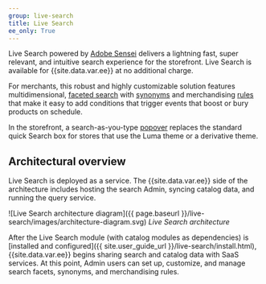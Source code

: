```yaml
---
group: live-search
title: Live Search
ee_only: True
---
```


Live Search powered by [Adobe Sensei](https://www.adobe.com/sensei.html) delivers a lightning fast, super relevant, and intuitive search experience for the storefront. Live Search is available for {{site.data.var.ee}} at no additional charge.

For merchants, this robust and highly customizable solution features multidimensional, [faceted search](https://experienceleague.adobe.com/docs/commerce-merchant-services/live-search/live-search-admin/facets/facets.html) with [synonyms](https://experienceleague.adobe.com/docs/commerce-merchant-services/live-search/live-search-admin/synonyms/synonyms.html) and merchandising [rules](https://experienceleague.adobe.com/docs/commerce-merchant-services/live-search/live-search-admin/rules/rules.html) that make it easy to add conditions that trigger events that boost or bury products on schedule.

In the storefront, a search-as-you-type [popover](https://experienceleague.adobe.com/docs/commerce-merchant-services/live-search/live-search-storefront/storefront-popover.html) replaces the standard quick Search box for stores that use the Luma theme or a derivative theme.

## Architectural overview

Live Search is deployed as a service. The {{site.data.var.ee}} side of the architecture includes hosting the search Admin, syncing catalog data, and running the query service.

![Live Search architecture diagram]({{ page.baseurl }}/live-search/images/architecture-diagram.svg)
_Live Search architecture_

After the Live Search module (with catalog modules as dependencies) is [installed and configured]({{ site.user_guide_url }}/live-search/install.html), {{site.data.var.ee}} begins sharing search and catalog data with SaaS services. At this point, Admin users can set up, customize, and manage search facets, synonyms, and merchandising rules.
